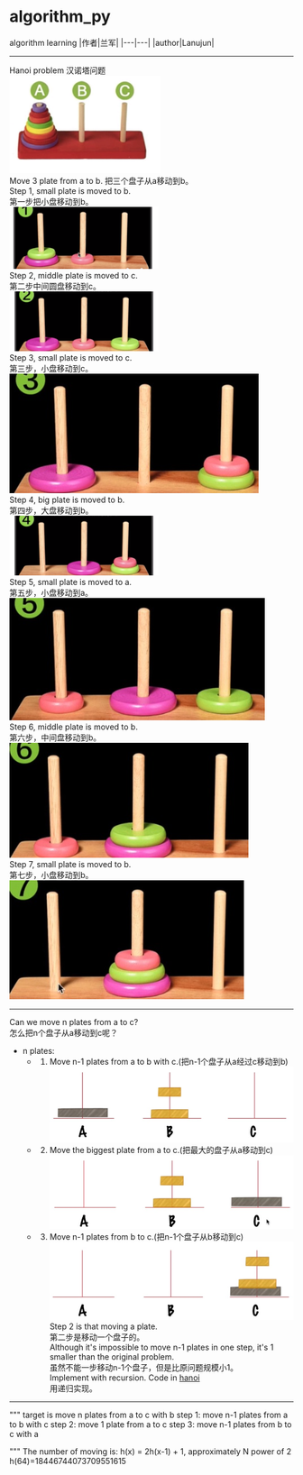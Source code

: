 # algorithm_py
algorithm learning
|作者|兰军|
|---|---|
|author|Lanujun|
****
Hanoi problem
汉诺塔问题  
![image](https://github.com/conglanjun/algorithm_py/blob/master/image/1.1.png)  
Move 3 plate from a to b.
把三个盘子从a移动到b。  
Step 1, small plate is moved to b.  
第一步把小盘移动到b。  
![image](https://github.com/conglanjun/algorithm_py/blob/master/image/1.2.png)  
Step 2, middle plate is moved to c.  
第二步中间圆盘移动到c。  
![image](https://github.com/conglanjun/algorithm_py/blob/master/image/1.3.png)  
Step 3, small plate is moved to c.  
第三步，小盘移动到c。  
![image](https://github.com/conglanjun/algorithm_py/blob/master/image/1.4.jpg)  
Step 4, big plate is moved to b.  
第四步，大盘移动到b。  
![image](https://github.com/conglanjun/algorithm_py/blob/master/image/1.5.png)  
Step 5, small plate is moved to a.  
第五步，小盘移动到a。  
![image](https://github.com/conglanjun/algorithm_py/blob/master/image/1.6.jpg)  
Step 6, middle plate is moved to b.  
第六步，中间盘移动到b。  
![image](https://github.com/conglanjun/algorithm_py/blob/master/image/1.7.jpg)  
Step 7, small plate is moved to b.  
第七步，小盘移动到b。  
![image](https://github.com/conglanjun/algorithm_py/blob/master/image/1.8.jpg)  
****
Can we move n plates from a to c?  
怎么把n个盘子从a移动到c呢？  
* n plates:
    * 1. Move n-1 plates from a to b with c.(把n-1个盘子从a经过c移动到b)  
    ![image](https://github.com/conglanjun/algorithm_py/blob/master/image/1.9.jpg)
    * 2. Move the biggest plate from a to c.(把最大的盘子从a移动到c)  
    ![image](https://github.com/conglanjun/algorithm_py/blob/master/image/1.10.jpg)  
    * 3. Move n-1 plates from b to c.(把n-1个盘子从b移动到c)  
    ![image](https://github.com/conglanjun/algorithm_py/blob/master/image/1.11.jpg)  
Step 2 is that moving a plate.  
第二步是移动一个盘子的。  
Although it's impossible to move n-1 plates in one step, it's 1 smaller than the original problem.  
虽然不能一步移动n-1个盘子，但是比原问题规模小1。  
Implement with recursion. Code in [hanoi](https://github.com/conglanjun/algorithm_py/blob/master/algorithm_learning/hanoi.py)  
用递归实现。 
****
"""
target is move n plates from a to c with b
step 1:
    move n-1 plates from a to b with c
step 2:
    move 1 plate from a to c
step 3:
    move n-1 plates from b to c with a

"""
The number of moving is: h(x) = 2h(x-1) + 1, approximately N power of 2  
h(64)=18446744073709551615  

